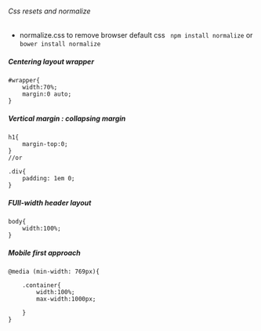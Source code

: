 ###### Css resets and normalize 

- normalize.css to remove browser default css  ` npm install normalize` or ` bower install normalize `

##### Centering layout wrapper 

```
#wrapper{
	width:70%;
	margin:0 auto;
}
```

##### Vertical margin : collapsing margin 


```
h1{
	margin-top:0;
}
//or 

.div{
	padding: 1em 0;
}

```

##### FUll-width header layout 

```
body{
	width:100%;
}
```

##### Mobile first approach

```
@media (min-width: 769px){
	
	.container{
		width:100%;
		max-width:1000px;
		
	}
}
```